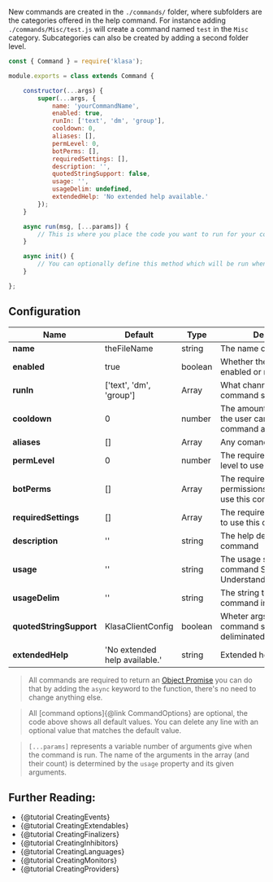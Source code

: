 New commands are created in the `./commands/` folder, where subfolders are the categories offered in the help command. For instance adding `./commands/Misc/test.js` will create a command named `test` in the `Misc` category. Subcategories can also be created by adding a second folder level.

```javascript
const { Command } = require('klasa');

module.exports = class extends Command {

	constructor(...args) {
		super(...args, {
			name: 'yourCommandName',
            enabled: true,
            runIn: ['text', 'dm', 'group'],
            cooldown: 0,
            aliases: [],
            permLevel: 0,
            botPerms: [],
            requiredSettings: [],
            description: '',
            quotedStringSupport: false,
            usage: '',
            usageDelim: undefined,
            extendedHelp: 'No extended help available.'
		});
	}

	async run(msg, [...params]) {
		// This is where you place the code you want to run for your command
	}

	async init() {
		// You can optionally define this method which will be run when the bot starts (after login, so discord data is available via this.client)
	}

};
```

## Configuration

| Name | Default | Type | Description |
| --- | --- | --- | --- |
| **name** | theFileName | string | The name of the command |
| **enabled** | true | boolean | Whether the command is enabled or not |
| **runIn** | ['text', 'dm', 'group'] | Array | What channel types the command should run in |
| **cooldown** | 0 | number | The amount of time before the user can run the command again in seconds |
| **aliases** | [] | Array | Any comand aliases |
| **permLevel** | 0 | number | The required permission level to use the command |
| **botPerms** | [] | Array | The required Discord permissions for the bot to use this command |
| **requiredSettings** | [] | Array | The required guild settings to use this command |
| **description** | '' | string | The help description for the command |
| **usage** | '' | string | The usage string for the command See {@tutorial UnderstandingUsageStrings} |
| **usageDelim** | '' | string | The string to deliminate the command input for usage |
| **quotedStringSupport** | KlasaClientConfig | boolean | Wheter args for this command should not deliminated inside quotes |
| **extendedHelp** | 'No extended help available.' | string | Extended help strings |


> All commands are required to return an [Object Promise](https://developer.mozilla.org/en/docs/Web/JavaScript/Reference/Global_Objects/Promise) you can do that by adding the `async` keyword to the function, there's no need to change anything else.

> All [command options]{@link CommandOptions} are optional, the code above shows all default values. You can delete any line with an optional value that matches the default value.

>`[...params]` represents a variable number of arguments give when the command is run. The name of the arguments in the array (and their count) is determined by the `usage` property and its given arguments.


## Further Reading:
- {@tutorial CreatingEvents}
- {@tutorial CreatingExtendables}
- {@tutorial CreatingFinalizers}
- {@tutorial CreatingInhibitors}
- {@tutorial CreatingLanguages}
- {@tutorial CreatingMonitors}
- {@tutorial CreatingProviders}
